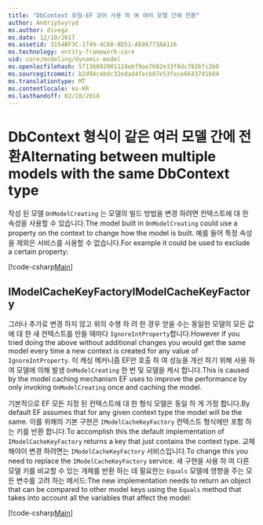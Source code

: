 ```yaml
---
title: "DbContext 유형-EF 코어 사용 하 여 여러 모델 간에 전환"
author: AndriySvyryd
ms.author: divega
ms.date: 12/10/2017
ms.assetid: 3154BF3C-1749-4C60-8D51-AE86773AA116
ms.technology: entity-framework-core
uid: core/modeling/dynamic-model
ms.openlocfilehash: 57136802001124ebf9ae7682e33f8dc7826fc2b0
ms.sourcegitcommit: b2d94cebdc32edad4fecb07e53fece66437d1b04
ms.translationtype: MT
ms.contentlocale: ko-KR
ms.lasthandoff: 02/28/2018
---
```

# <a name="alternating-between-multiple-models-with-the-same-dbcontext-type"></a><span data-ttu-id="4f59b-102">DbContext 형식이 같은 여러 모델 간에 전환</span><span class="sxs-lookup"><span data-stu-id="4f59b-102">Alternating between multiple models with the same DbContext type</span></span>

<span data-ttu-id="4f59b-103">작성 된 모델 `OnModelCreating` 는 모델의 빌드 방법을 변경 하려면 컨텍스트에 대 한 속성을 사용할 수 있습니다.</span><span class="sxs-lookup"><span data-stu-id="4f59b-103">The model built in `OnModelCreating` could use a property on the context to change how the model is built.</span></span> <span data-ttu-id="4f59b-104">예를 들어 특정 속성을 제외은 서비스를 사용할 수 없습니다.</span><span class="sxs-lookup"><span data-stu-id="4f59b-104">For example it could be used to exclude a certain property:</span></span>

[!code-csharp[Main](../../../samples/core/DynamicModel/DynamicContext.cs?name=Class)]

## <a name="imodelcachekeyfactory"></a><span data-ttu-id="4f59b-105">IModelCacheKeyFactory</span><span class="sxs-lookup"><span data-stu-id="4f59b-105">IModelCacheKeyFactory</span></span>
<span data-ttu-id="4f59b-106">그러나 추가로 변경 하지 않고 위의 수행 하 려 한 경우 얻을 수는 동일한 모델의 모든 값에 대 한 새 컨텍스트를 만들 때마다 `IgnoreIntProperty`합니다.</span><span class="sxs-lookup"><span data-stu-id="4f59b-106">However if you tried doing the above without additional changes you would get the same model every time a new context is created for any value of `IgnoreIntProperty`.</span></span> <span data-ttu-id="4f59b-107">이 캐싱 메커니즘 EF만 호출 하 여 성능을 개선 하기 위해 사용 하 여 모델에 의해 발생 `OnModelCreating` 한 번 및 모델을 캐시 합니다.</span><span class="sxs-lookup"><span data-stu-id="4f59b-107">This is caused by the model caching mechanism EF uses to improve the performance by only invoking `OnModelCreating` once and caching the model.</span></span>

<span data-ttu-id="4f59b-108">기본적으로 EF 모든 지정 된 컨텍스트에 대 한 형식 모델은 동일 하 게 가정 합니다.</span><span class="sxs-lookup"><span data-stu-id="4f59b-108">By default EF assumes that for any given context type the model will be the same.</span></span> <span data-ttu-id="4f59b-109">이를 위해의 기본 구현은 `IModelCacheKeyFactory` 컨텍스트 형식에만 포함 하는 키를 반환 합니다.</span><span class="sxs-lookup"><span data-stu-id="4f59b-109">To accomplish this the default implementation of `IModelCacheKeyFactory` returns a key that just contains the context type.</span></span> <span data-ttu-id="4f59b-110">교체 해야이 변경 하려면는 `IModelCacheKeyFactory` 서비스입니다.</span><span class="sxs-lookup"><span data-stu-id="4f59b-110">To change this you need to replace the `IModelCacheKeyFactory` service.</span></span> <span data-ttu-id="4f59b-111">새 구현을 사용 하 여 다른 모델 키를 비교할 수 있는 개체를 반환 하는 데 필요한는 `Equals` 모델에 영향을 주는 모든 변수를 고려 하는 메서드:</span><span class="sxs-lookup"><span data-stu-id="4f59b-111">The new implementation needs to return an object that can be compared to other model keys using the `Equals` method that takes into account all the variables that affect the model:</span></span>

[!code-csharp[Main](../../../samples/core/DynamicModel/DynamicModelCacheKeyFactory.cs?name=Class)]
